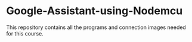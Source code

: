 # Google-Assistant-using-Nodemcu
This repository contains all the programs and connection images needed for this course.
